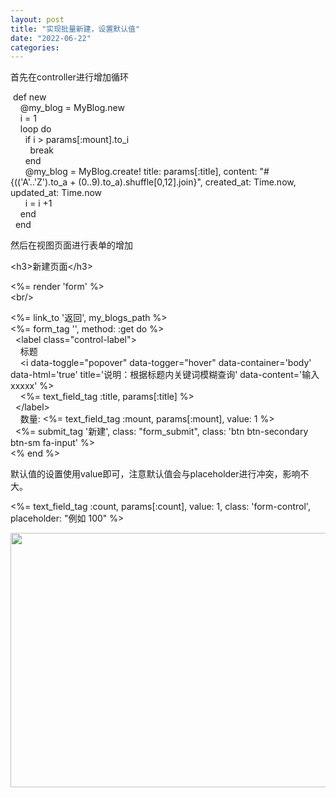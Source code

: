 ```yaml
---
layout: post
title: "实现批量新建，设置默认值"
date: "2022-06-22"
categories: 
---
```

<p>首先在controller进行增加循环</p>
<p>&nbsp;def new<br />
&nbsp;&nbsp;&nbsp; @my_blog = MyBlog.new<br />
&nbsp;&nbsp;&nbsp; i = 1<br />
&nbsp;&nbsp;&nbsp; loop do<br />
&nbsp;&nbsp;&nbsp;&nbsp;&nbsp; if i &gt; params[:mount].to_i<br />
&nbsp;&nbsp;&nbsp;&nbsp;&nbsp;&nbsp;&nbsp; break<br />
&nbsp;&nbsp;&nbsp;&nbsp;&nbsp; end<br />
&nbsp;&nbsp;&nbsp;&nbsp;&nbsp; @my_blog = MyBlog.create! title: params[:title], content: &quot;#{((&#39;A&#39;..&#39;Z&#39;).to_a + (0..9).to_a).shuffle[0,12].join}&quot;, created_at: Time.now, updated_at: Time.now<br />
&nbsp;&nbsp;&nbsp;&nbsp;&nbsp; i = i +1<br />
&nbsp;&nbsp;&nbsp; end<br />
&nbsp; end</p>
<p>然后在视图页面进行表单的增加</p>
<p>&lt;h3&gt;新建页面&lt;/h3&gt;</p>
<p>&lt;%= render &#39;form&#39; %&gt;<br />
&lt;br/&gt;</p>
<p>&lt;%= link_to &#39;返回&#39;, my_blogs_path %&gt;<br />
&lt;%= form_tag &#39;&#39;, method: :get do %&gt;<br />
&nbsp; &lt;label class=&quot;control-label&quot;&gt;<br />
&nbsp;&nbsp;&nbsp; 标题<br />
&nbsp;&nbsp;&nbsp; &lt;i data-toggle=&quot;popover&quot; data-togger=&quot;hover&quot; data-container=&#39;body&#39; data-html=&#39;true&#39; title=&#39;说明：根据标题内关键词模糊查询&#39; data-content=&#39;输入xxxxx&#39; %&gt;<br />
&nbsp;&nbsp;&nbsp; &lt;%= text_field_tag :title, params[:title] %&gt;<br />
&nbsp; &lt;/label&gt;<br />
&nbsp;&nbsp;&nbsp; 数量: &lt;%= text_field_tag :mount, params[:mount], value: 1 %&gt;<br />
&nbsp; &lt;%= submit_tag &#39;新建&#39;, class: &quot;form_submit&quot;, class: &#39;btn btn-secondary btn-sm fa-input&#39; %&gt;<br />
&lt;% end %&gt;</p>
<p>默认值的设置使用value即可，注意默认值会与placeholder进行冲突，影响不大。</p>
<p>&lt;%= text_field_tag :count, params[:count], value: 1, class: &#39;form-control&#39;, placeholder: &quot;例如 100&quot; %&gt;</p>
<p><img height="407" src="/uploads/ckeditor/pictures/53/image-20220622160226-1.png" width="909" /></p>
<p>&nbsp;</p>
